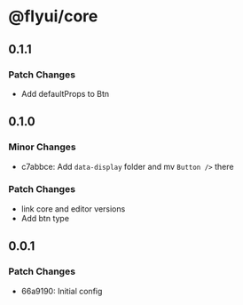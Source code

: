 # @flyui/core

## 0.1.1

### Patch Changes

- Add defaultProps to Btn

## 0.1.0

### Minor Changes

- c7abbce: Add `data-display` folder and mv `Button />` there

### Patch Changes

- link core and editor versions
- Add btn type

## 0.0.1

### Patch Changes

- 66a9190: Initial config
